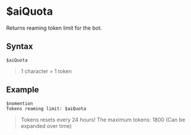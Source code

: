 # $aiQuota
Returns reaming token limit for the bot.

## Syntax
```
$aiQuota
```

> 1 character = 1 token

## Example
```
$nomention
Tokens reaming limit: $aiQuota
```

> Tokens resets every 24 hours!
> The maximum tokens: 1800 (Can be expanded over time) 
